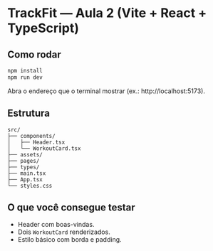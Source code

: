 # TrackFit — Aula 2 (Vite + React + TypeScript)

## Como rodar
```bash
npm install
npm run dev
```

Abra o endereço que o terminal mostrar (ex.: http://localhost:5173).

## Estrutura
```
src/
├── components/
│   ├── Header.tsx
│   └── WorkoutCard.tsx
├── assets/
├── pages/
├── types/
├── main.tsx
├── App.tsx
└── styles.css
```

## O que você consegue testar
- Header com boas-vindas.
- Dois `WorkoutCard` renderizados.
- Estilo básico com borda e padding.

